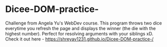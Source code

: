 # Dicee-DOM-practice-
Challenge from Angela Yu's WebDev course. 
This program throws two dice everytime you refresh the page and displays the winner (the die with the highest number). Perfect for resolving arguments with your siblings xD. Check it out here - https://shreyav1231.github.io/Dicee-DOM-practice-/
